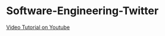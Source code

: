 
# Software-Engineering-Twitter

[Video Tutorial on Youtube](https://youtu.be/ytkG7RT6SvU?si=_P2_2evQjBZWLxZG)

